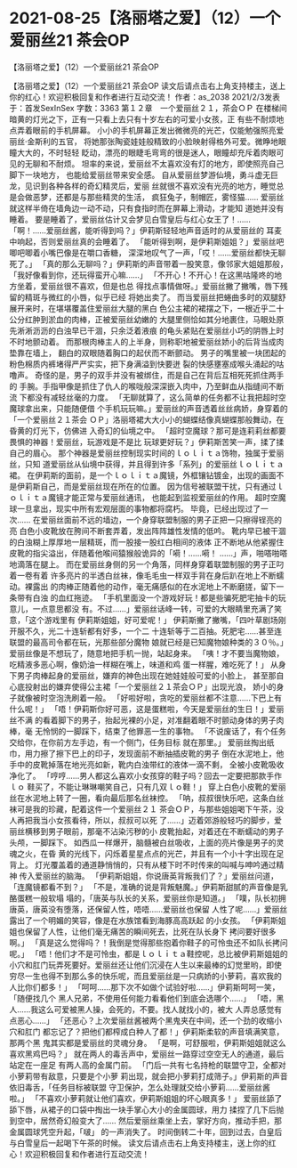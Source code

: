 # 2021-08-25【洛丽塔之爱】（12）一个爱丽丝21 茶会OP



【洛丽塔之爱】（12）一个爱丽丝21 茶会OP



【洛丽塔之爱】（12）一个爱丽丝21 茶会OP
读文后请点击右上角支持楼主，送上你的红心！欢迎积极回复和作者进行互动交流！ 作者：as_2038 2021/2/3发表于：首发SexInSex 字数：3363
第１２章　一个爱丽丝２１，茶会ＯＰ
在楼梯间暗黄的灯光之下，正有一只看上去只有十岁左右的可爱小女孩，正 有些不耐烦地点弄着眼前的手机屏幕。
小小的手机屏幕正发出微微亮的光芒，仅能勉强照亮爱丽丝·金斯利的五官， 将她那张陶瓷娃娃般精致的小脸映射得格外可爱。微睁地眼瞳大大的，不时轻轻 眨动，漂亮的眼睫毛弯弯的很是迷人，眼瞳却充斥着肉眼可见的无聊和不耐烦。
坦率的来说，爱丽丝不太喜欢没有灯的地方，即使照亮自己脚下一块地方， 也能给爱丽丝带来安全感。
自从爱丽丝梦游仙境，勇斗虚无巨龙，见识到各种各样的奇幻精灵后，爱丽 丝就很不喜欢没有光亮的地方，睡觉总是会做恶梦，还都是与那些精灵的生活， 疯狂兔子，制帽匠，雾怪猫……
爱丽丝就这样半倚在墙角边一动不动，只有食指时而在屏幕上滑动，才能知 道她并没有睡着。
要是睡着了，爱丽丝估计又会梦见白雪皇后与红心女王了！……
「啊！……爱丽丝酱，能听得到吗？」伊莉斯轻轻地声音适时的从爱丽丝的 耳麦中响起，否则爱丽丝真的会睡着了。
「能听得到啊，是伊莉斯姐姐？」爱丽丝吧唧吧唧着小嘴巴像是在嚼口香糖， 深深地叹气了一声，「哎！……爱丽丝都快无聊死了。」
「真的那么无聊吗？」伊莉斯的声音带着一股笑意，像邻家大姐姐那般， 「我好像看到你，还玩得蛮开心嘛……」
「不开心！不开心！在这黑咕隆咚的地方坐着，爱丽丝很不喜欢，但是也总 得找点事情做呀。」爱丽丝撇了撇嘴，唇下残留的精斑与微红的小唇，似乎已经 将她出卖了。
而当爱丽丝把蜷曲多时的双腿舒展开来时，在堪堪覆盖住爱丽丝大腿的黑白 色公主裙的裙摆之下，一根近乎二十公分红肿到淤血的肉棒，正被爱丽丝幼嫩的 大腿里侧恰如其分地裹住，马眼处原先淅淅沥沥的白浊早已干涸，只余泛着液痕 的龟头紧贴在爱丽丝小巧的阴唇上时不时地颤动着。
而那根肉棒主人的上半身，则称职地被爱丽丝娇小的后背当成肉垫靠在墙上， 翻白的双眼随着胸口的起伏而不断颤动。
男子的嘴里被一块团起的粉色棉质内裤堵得严严实实，把下身满溢到快要迸 裂的快感壅塞成喉头涌起的咕噜声。
奇怪的是，男子的双手并没有被绑住，而是自己在背后互相死死抓住两手的 手腕。手指甲像是抓住了仇人的喉咙般深深嵌入肉中，乃至鲜血从指缝间不断流 下都没有减轻丝毫的力度。
「无聊就算了，这么简单的任务都不让我把超时空魔球拿出来，只能随便借 个手机玩玩嘛。」爱丽丝的声音透着丝丝病娇，身穿着的「一个爱丽丝２１茶会 ＯＰ」洛丽塔裙大大小小的蝴蝶结像真蝴蝶那般舞动，在昏黄的灯光下，仿佛进 入奇幻的仙境之中。
「超时空魔球？那可是连莉莉丝都要畏惧的神器！爱丽丝，玩游戏是不是比 玩球更好玩？」伊莉斯苦笑一声，揉了揉自己的眉心。
那个神器是爱丽丝控制现实时间的ｌｏｌｉｔａ饰物，独属于爱丽丝，只知 道爱丽丝从仙境中获得，并且得到许多「系列」的爱丽丝ｌｏｌｉｔａ裙。
在伊莉斯的面前，是一个ｌｏｌｉｔａ魔镜，外框镶钻镀金，出现的画面不 是伊莉斯自己，而是爱丽丝现在所在的位置。
因为信号被联盟干扰，只有通过ｌｏｌｉｔａ魔镜才能正常与爱丽丝通讯， 也能起到监视爱丽丝的作用。
超时空魔球一旦拿出，现实中所有宏观层面的事物都将腐朽。
毕竟，已经出现过了一次……
在爱丽丝面前不远的墙边，一个身穿联盟制服的男子正把一只擦得锃亮的亮 白色小皮靴放在胯间不断套弄着，发出阵阵雄性发情的低吟。
靴内早已被干涸的白浊糊上厚厚地一层精斑，而一股接一股红白相间的液体 正不断地从他紧握住皮靴的指尖溢出，伴随着他喉间猿猴般诡异的「嗬！……嗬！ ……」声，啪嗒啪嗒地滴落在腿上。
而在爱丽丝身侧的另一个角落，同样身穿着联盟制服的男子正叼着一卷有着 许多亮片的半透白丝袜，像毛毛虫一样双手背在身后趴在地上不断蠕动。裸露出 的肉棒正随着他的动作，毫无痛感似的在水泥地上不断磨搓，留下一条带有白浊 的血红拖迹。
「手机里面没一个游戏好玩！都是些骗死肥宅抽卡的玩意儿，一点意思都没 有。不过……」爱丽丝话峰一转，可爱的大眼睛里充满了笑意，「这个游戏里有 伊莉斯姐姐，好可爱呢！」
伊莉斯撇了撇嘴，「四叶草剧场刚开服不久，光二十连斩都有好多，一个二 十连斩等于二百抽。死肥宅……甚至连联盟的最高司令都在玩，光那些部分魔物 娘就已经是已知魔物娘种类的３０％。」
爱丽丝像是不想玩了，随意地把手机一抛，站起身来。
「咦！才不要当魔物娘，吃精液多恶心啊，像奶油一样糊在嘴上，味道和鸡 蛋一样腥，难吃死了！」
从身下男子肉棒起身的爱丽丝，嫌弃的神色出现在她娃娃般可爱的小脸上， 甚至那自心底投射出的嫌弃使得公主裙「一个爱丽丝２１茶会ＯＰ」出现光浪， 娇小的身子就像被时空泡洗刷着一般。
「好啦好啦，贪吃的爱丽丝都不注意……下巴上有什么呢！」
「唔！伊莉斯你好可恶，这是蛋糕啦，今天是爱丽丝的生日！」爱丽丝不满 的看着脚下的男子，抬起光裸的小足，对准翻着眼不时颤动身体的男子肉棒，毫 无怜悯的一脚踩下，结束了他罪恶一生的事物。
「不说废话了，有个任务交给你，在你前方左手边，有一个侧门，任务目标 就在那里。」
爱丽丝掏出纸巾，用力擦了擦下巴上的印子，发现面前不断抽插皮靴的男子 倒在水泥地上，他手中的皮靴掉落在地光亮如新，靴内白浊带红的液体一滴不剩， 全被小皮靴吸收净化了。
「哼哼……男人都这么喜欢小女孩穿的鞋子吗？回去一定要把那款手作ｌｏ 鞋买了，不能让琳琳嘲笑自己，只有几双ｌｏ鞋！」
穿上白色小皮靴的爱丽丝在水泥地上转了一圈，看向最后那名丝袜控。
「呐，叔叔很快乐吧，这条白丝袜可是我的珍藏，配着这件一个爱丽丝２１ 茶会ＯＰ，与那些姐姐喝下午茶，没人再把我当小女孩看待，所以，叔叔可以死 了……」迈着郊游般轻巧的脚步，爱丽丝横移到男子眼前，那毫不沾染污秽的小 皮靴抬起，对着还在不断蠕动的男子头颅，一脚踩下。
如西瓜一样爆开，脑髓被白丝吸收，上面的亮片像是男子的灵魂之火，在昏 黄的光线下，闪烁着星星点点的光芒，并且有一个小十字出现在足背上。
灯光覆盖着的通道静悄悄的，只有从楼下时不时传来的叫喊与呻吟通过精神 传入爱丽丝的脑海。
「伊莉斯姐姐，你说唐英背叛我们了？」爱丽丝问道，「连魔镜都看不到？」
「不是，准确的说是背叛魅魔。」伊莉斯甜腻的声音像是乳酪蛋糕一般软塌 塌的，「唐英与队长的关系，爱丽丝你是知道。」
「噗，队长初拥唐英，唐英没有堕落，还保留人性，唔唔……爱丽丝也保留 人性了呢……」爱丽丝露出了一个明媚的笑容，像是在水族馆看到海豚高高跃起 的小女孩。
「伊莉斯姐姐也保留了人性，让他们毫无痛苦的瞬间死去，比死在队长身下 拷问要好很多啊。」
「真是这么觉得吗？！我倒是觉得那些抱着你鞋子的可怜虫还不如队长拷问 呢。」
「唔！他们才不是可怜虫，都是ｌｏｌｉｔａ鞋控呢，总比被伊莉斯姐姐的 小穴和肛门玩弄死要好。爱丽丝还让他们沉浸在人生以来最棒的幻觉里哟，即使 穷尽一生也得不到那么多的快乐呢，而且爱丽丝是一只病娇的小萝莉，喜欢我的 人比你们都多！」
「呵呵……那下次不如做个试验好啦……」伊莉斯呵呵一笑，「随便找几个 黑人兄弟，不使用任何能力看看他们到底会选哪个……」
「唔，黑人……我这么可爱被黑人操，会死的，不要。找人就找小的，被大 人弄总感觉有点恶心……」
「还恶心？上次爱丽丝酱被两个黑鬼夹在中间，还一个劲的收缩小穴和肛门 都忘记了？把他们都榨成白种人了都！」伊莉斯柔软的声音填满笑意，那两个黑 鬼其实都是爱丽丝的灵魂分身。
「是啊，可舒服啦，伊莉斯姐姐就这么喜欢黑鸡巴吗？」
就在两人的毒舌声中，爱丽丝一路穿过空空无人的通道，最后站定在一座足 有两人高的金属门前。
「门后一共有七名持枪的联盟守卫，全都对小萝莉带有敌意，只要是个小萝 莉出现，就会把小萝莉打成筛子。」伊莉斯的声音依旧毒舌，「任务目标被联盟 守卫保护，怎么处理就交给小萝莉……爱丽丝酱啦。」
「不喜欢小萝莉就让他们喜欢，伊莉斯姐姐的坏心眼真多！」
爱丽丝舔了舔下唇，从裙子的口袋中掏出一块手掌心大小的金属圆球，用力 揉捏了几下后抛到空中，居然奇幻般变大了……
然后爱丽丝乘坐上去，掌好方向，推动手把，那金属圆球凭空升起，「啵」 的一声消失了。
时间倒转二十年，回到过去，白皇后与白雪皇后一起喝下午茶的时候。
读文后请点击右上角支持楼主，送上你的红心！欢迎积极回复和作者进行互动交流！



